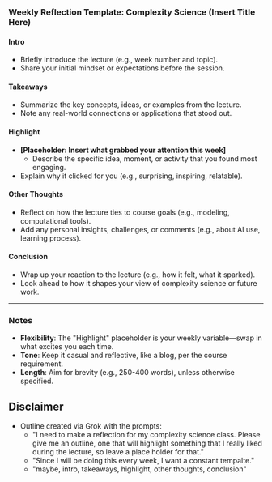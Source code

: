 ### Weekly Reflection Template: Complexity Science (Insert Title Here)

#### Intro
   - Briefly introduce the lecture (e.g., week number and topic).
   - Share your initial mindset or expectations before the session.

#### Takeaways
   - Summarize the key concepts, ideas, or examples from the lecture.
   - Note any real-world connections or applications that stood out.

#### Highlight
   - **[Placeholder: Insert what grabbed your attention this week]**  
     - Describe the specific idea, moment, or activity that you found most engaging.
   - Explain why it clicked for you (e.g., surprising, inspiring, relatable).

#### Other Thoughts
   - Reflect on how the lecture ties to course goals (e.g., modeling, computational tools).
   - Add any personal insights, challenges, or comments (e.g., about AI use, learning process).

#### Conclusion
   - Wrap up your reaction to the lecture (e.g., how it felt, what it sparked).
   - Look ahead to how it shapes your view of complexity science or future work.

---

### Notes
- **Flexibility**: The "Highlight" placeholder is your weekly variable—swap in what excites you each time.
- **Tone**: Keep it casual and reflective, like a blog, per the course requirement.
- **Length**: Aim for brevity (e.g., 250-400 words), unless otherwise specified.

## Disclaimer
- Outline created via Grok with the prompts:
   - "I need to make a reflection for my complexity science class. Please give me an outline, one that will highlight something that I really liked during the lecture, so leave a place holder for that."
   - "Since I will be doing this every week, I want a constant tempalte."
   - "maybe, intro, takeaways, highlight, other thoughts, conclusion"
